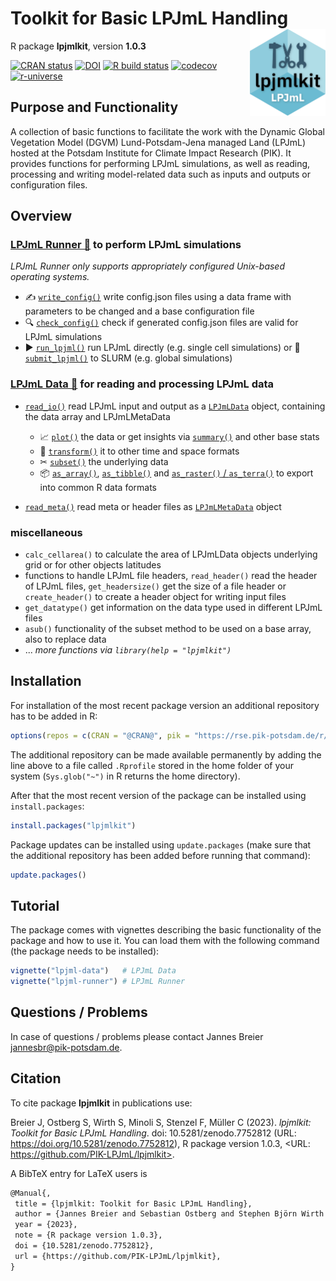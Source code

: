 # Toolkit for Basic LPJmL Handling <a href=''><img src='inst/img/logo.png' align='right' height='139' /></a>

R package **lpjmlkit**, version **1.0.3**

[![CRAN status](https://www.r-pkg.org/badges/version/lpjmlkit)](https://cran.r-project.org/package=lpjmlkit) [![DOI](https://zenodo.org/badge/DOI/10.5281/zenodo.7752812.svg)](https://doi.org/10.5281/zenodo.7752812) [![R build status](https://github.com/PIK-LPJmL/lpjmlkit/workflows/check/badge.svg)](https://github.com/PIK-LPJmL/lpjmlkit/actions) [![codecov](https://codecov.io/gh/PIK-LPJmL/lpjmlkit/branch/master/graph/badge.svg)](https://app.codecov.io/gh/PIK-LPJmL/lpjmlkit) [![r-universe](https://pik-piam.r-universe.dev/badges/lpjmlkit)](https://pik-piam.r-universe.dev/builds)

## Purpose and Functionality

A collection of basic functions to facilitate the work with the
    Dynamic Global Vegetation Model (DGVM) Lund-Potsdam-Jena managed Land
    (LPJmL) hosted at the Potsdam Institute for Climate Impact Research (PIK).
    It provides functions for performing LPJmL simulations, as well as reading,
    processing and writing model-related data such as inputs and outputs or
    configuration files.
## Overview

### **[LPJmL Runner &#127939;](./vignettes/lpjml-runner.md)**  to perform LPJmL simulations
   *LPJmL Runner only supports appropriately configured Unix-based operating systems.*
- &#9997; [`write_config()`](./vignettes/lpjml-runner.md#1-clipboard-define-a-table-of-modified-configuration-parameters) write config.json files using a data frame with parameters to be changed and a base configuration file
- &#128269; [`check_config()`](./vignettes/lpjml-runner.md#2-writing_hand-create-corresponding-configuration-files) check if generated config.json files are valid for LPJmL simulations
- &#9654; [`run_lpjml()`](./vignettes/lpjml-runner.md#4-arrow_forward-run-or-rocket-submit-lpjml) run LPJmL directly (e.g. single cell simulations) or &#128640; [`submit_lpjml()`](./vignettes/lpjml-runner.md#4-arrow_forward-run-or-rocket-submit-lpjml) to SLURM (e.g. global simulations)


### **[LPJmL Data &#128190;](./vignettes/lpjml-data.md)** for reading and processing LPJmL data
- [`read_io()`](./vignettes/lpjml-data.md#1-book-data-reading-function-read_io) read LPJmL input and output as a [`LPJmLData`](/vignettes/lpjml-data.md#2-file_folder-data-class-lpjmldata) object, containing the data array and LPJmLMetaData
    - &#128200; [`plot()`](./vignettes/lpjml-data.md#3-chart_with_upwards_trend-base-stats-of-lpjmldata-objects) the data or get insights via [`summary()`](./vignettes/lpjml-data.md#3-chart_with_upwards_trend-base-stats-of-lpjmldata-objects) and other base stats
    - &#128257; [`transform()`](./vignettes/lpjml-data.md#4-pencil2-modify-lpjmldata-objects) it to other time and space formats
    - &#9986; [`subset()`](./vignettes/lpjml-data.md#4-pencil2-modify-lpjmldata-objects) the underlying data
    - &#128230; [`as_array()`](./vignettes/lpjml-data.md#5-package-export-lpjmldata-objects), [`as_tibble()`](./vignettes/lpjml-data.md#5-package-export-lpjmldata-objects) and [`as_raster()` / `as_terra()`](./vignettes/lpjml-data.md#5-package-export-lpjmldata-objects) to export into common R data formats

- [`read_meta()`](./vignettes/lpjml-data.md#miscellaneous) read meta or header files as [`LPJmLMetaData`](./vignettes/lpjml-data.md#miscellaneous) object

### **miscellaneous**
- `calc_cellarea()` to calculate the area of LPJmLData objects underlying grid
or for other objects latitudes
- functions to handle LPJmL file headers, `read_header()` read the header of LPJmL files, `get_headersize()` get the size of a file header or `create_header()` to create a header object for writing input files
- `get_datatype()` get information on the data type used in different LPJmL files
- `asub()` functionality of the subset method to be used on a base array, also to replace data
- ... *more functions via `library(help = "lpjmlkit")`*

## Installation

For installation of the most recent package version an additional repository has to be added in R:

```r
options(repos = c(CRAN = "@CRAN@", pik = "https://rse.pik-potsdam.de/r/packages"))
```
The additional repository can be made available permanently by adding the line above to a file called `.Rprofile` stored in the home folder of your system (`Sys.glob("~")` in R returns the home directory).

After that the most recent version of the package can be installed using `install.packages`:

```r 
install.packages("lpjmlkit")
```

Package updates can be installed using `update.packages` (make sure that the additional repository has been added before running that command):

```r 
update.packages()
```

## Tutorial

The package comes with vignettes describing the basic functionality of the package and how to use it. You can load them with the following command (the package needs to be installed):

```r
vignette("lpjml-data")   # LPJmL Data
vignette("lpjml-runner") # LPJmL Runner
```

## Questions / Problems

In case of questions / problems please contact Jannes Breier <jannesbr@pik-potsdam.de>.

## Citation

To cite package **lpjmlkit** in publications use:

Breier J, Ostberg S, Wirth S, Minoli S, Stenzel F, Müller C (2023). _lpjmlkit: Toolkit for Basic LPJmL Handling_. doi: 10.5281/zenodo.7752812 (URL: https://doi.org/10.5281/zenodo.7752812), R package version 1.0.3, <URL: https://github.com/PIK-LPJmL/lpjmlkit>.

A BibTeX entry for LaTeX users is

 ```latex
@Manual{,
  title = {lpjmlkit: Toolkit for Basic LPJmL Handling},
  author = {Jannes Breier and Sebastian Ostberg and Stephen Björn Wirth and Sara Minoli and Fabian Stenzel and Christoph Müller},
  year = {2023},
  note = {R package version 1.0.3},
  doi = {10.5281/zenodo.7752812},
  url = {https://github.com/PIK-LPJmL/lpjmlkit},
}
```
